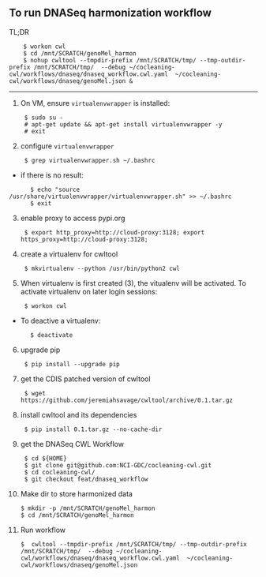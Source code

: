 To run DNASeq harmonization workflow
------------------------------------
TL;DR

        $ workon cwl
        $ cd /mnt/SCRATCH/genoMel_harmon
        $ nohup cwltool --tmpdir-prefix /mnt/SCRATCH/tmp/ --tmp-outdir-prefix /mnt/SCRATCH/tmp/  --debug ~/cocleaning-cwl/workflows/dnaseq/dnaseq_workflow.cwl.yaml  ~/cocleaning-cwl/workflows/dnaseq/genoMel.json &

---

1. On VM, ensure `virtualenvwrapper` is installed:

        $ sudo su -
        # apt-get update && apt-get install virtualenvwrapper -y
        # exit

2. configure `virtualenvwrapper`

        $ grep virtualenvwrapper.sh ~/.bashrc

  * if there is no result:

  ```
        $ echo "source /usr/share/virtualenvwrapper/virtualenvwrapper.sh" >> ~/.bashrc
        $ exit
  ```

3. enable proxy to access pypi.org

        $ export http_proxy=http://cloud-proxy:3128; export https_proxy=http://cloud-proxy:3128;

4. create a virtualenv for cwltool

        $ mkvirtualenv --python /usr/bin/python2 cwl

5. When virtualenv is first created (3), the vitualenv will be activated. To activate virtualenv on later login sessions:

        $ workon cwl

  * To deactive a virtualenv:
  
  ```
        $ deactivate
  ```

6. upgrade pip

        $ pip install --upgrade pip

7. get the CDIS patched version of cwltool

        $ wget https://github.com/jeremiahsavage/cwltool/archive/0.1.tar.gz

8. install cwltool and its dependencies

        $ pip install 0.1.tar.gz --no-cache-dir

9. get the DNASeq CWL Workflow

        $ cd ${HOME}
        $ git clone git@github.com:NCI-GDC/cocleaning-cwl.git
        $ cd cocleaning-cwl/
        $ git checkout feat/dnaseq_workflow

10. Make dir to store harmonized data

        $ mkdir -p /mnt/SCRATCH/genoMel_harmon
        $ cd /mnt/SCRATCH/genoMel_harmon

11. Run workflow

        $  cwltool --tmpdir-prefix /mnt/SCRATCH/tmp/ --tmp-outdir-prefix /mnt/SCRATCH/tmp/  --debug ~/cocleaning-cwl/workflows/dnaseq/dnaseq_workflow.cwl.yaml  ~/cocleaning-cwl/workflows/dnaseq/genoMel.json
